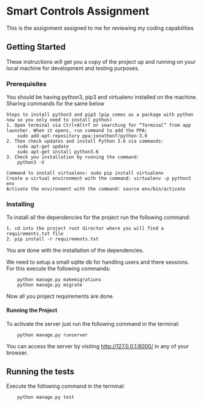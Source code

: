 # Smart Controls Assignment

This is the assignment assigned to me for reviewing my coding capabilities

## Getting Started

These instructions will get you a copy of the project up and running on your local machine for development and testing purposes.

### Prerequisites

You should be having python3, pip3 and virtualenv installed on the machine. Sharing commands for the same below

```
Steps to install python3 and pip3 (pip comes as a package with python now so you only need to install python)
1. Open terminal via Ctrl+Alt+T or searching for “Terminal” from app launcher. When it opens, run command to add the PPA:
    sudo add-apt-repository ppa:jonathonf/python-3.6
2. Then check updates and install Python 3.6 via commands:
    sudo apt-get update
    sudo apt-get install python3.6
3. Check you installation by running the command:
    python3 -V

Command to install virtualenv: sudo pip install virtualenv
Create a virtual environment with the command: virtualenv -p python3 env
Activate the environment with the command: source env/bin/activate
```

### Installing

To install all the dependencies for the project run the following command:

```
1. cd into the project root director where you will find a requirements.txt file
2. pip install -r requirements.txt
```

You are done with the installation of the dependencies.

We need to setup a small sqlite db for handling users and there sessions. For this execute the following commands:

```
    python manage.py makemigrations
    python manage.py migrate
```

Now all you project requirements are done.

#### Running the Project

To activate the server just run the following command in the terminal:
```
    python manage.py runserver
```
You can access the server by visiting http://127.0.0.1:8000/ in any of your browser.


## Running the tests

Execute the following command in the terminal:

```
    python manage.py test
```